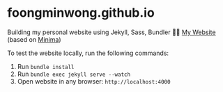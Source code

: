 # foongminwong.github.io
Building my personal website using Jekyll, Sass, Bundler :woman_technologist:
[My Website](https://foongminwong.github.io) (based on [Minima](https://github.com/jekyll/minima))

To test the website locally, run the following commands:
1. Run `bundle install`
2. Run `bundle exec jekyll serve --watch`
3. Open website in any browser: `http://localhost:4000`
